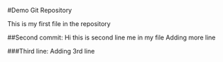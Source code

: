 #Demo Git Repository

This is my first file in the repository


##Second commit:
Hi this is second line me in my file
Adding more line


###Third line:
Adding 3rd line
